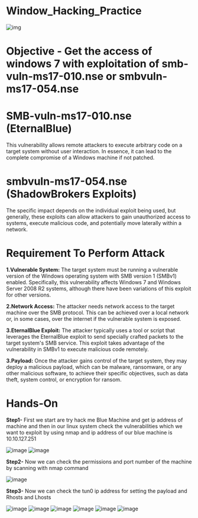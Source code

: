 # Window_Hacking_Practice
![img](https://github.com/bhavish95/Window_Hacking_Practice/assets/111994995/565cdd79-1df7-4f68-a56a-439f5d60902a)

# Objective - Get the access of windows 7 with exploitation of smb-vuln-ms17-010.nse or smbvuln-ms17-054.nse
# SMB-vuln-ms17-010.nse (EternalBlue)
This vulnerability allows remote attackers to execute arbitrary code on a target system without user interaction. In essence, it can lead to the complete compromise of a Windows machine if not patched.
# smbvuln-ms17-054.nse (ShadowBrokers Exploits)
The specific impact depends on the individual exploit being used, but generally, these exploits can allow attackers to gain unauthorized access to systems, execute malicious code, and potentially move laterally within a network.
# Requirement To Perform Attack
**1.Vulnerable System:** The target system must be running a vulnerable version of the Windows operating system with SMB version 1 (SMBv1) enabled. Specifically, this vulnerability affects Windows 7 and Windows Server 2008 R2 systems, although there have been variations of this exploit for other versions.

**2.Network Access:** The attacker needs network access to the target machine over the SMB protocol. This can be achieved over a local network or, in some cases, over the internet if the vulnerable system is exposed.

**3.EternalBlue Exploit:** The attacker typically uses a tool or script that leverages the EternalBlue exploit to send specially crafted packets to the target system's SMB service. This exploit takes advantage of the vulnerability in SMBv1 to execute malicious code remotely.

**3.Payload:** Once the attacker gains control of the target system, they may deploy a malicious payload, which can be malware, ransomware, or any other malicious software, to achieve their specific objectives, such as data theft, system control, or encryption for ransom.
# Hands-On
**Step1-** First we start are try hack me Blue Machine and get ip address of machine and then in our linux system check the vulnerabilities which we want to exploit by using nmap and ip address of our blue machine is 10.10.127.251

![image](https://github.com/bhavish95/Window_Hacking_Practice/assets/111994995/a62ea2ff-0f97-46e7-946f-eea62998d88d)
![image](https://github.com/bhavish95/Window_Hacking_Practice/assets/111994995/d03b80d1-4ba5-44b2-9463-bef753c383bc)

**Step2-** Now we can check the permissions and port number of the machine by scanning with nmap command

![image](https://github.com/bhavish95/Window_Hacking_Practice/assets/111994995/37840c8b-2bd5-444e-af01-5395b29df6ad)

**Step3-** Now we can check the tun0 ip address for setting the payload and Rhosts and Lhosts

![image](https://github.com/bhavish95/Window_Hacking_Practice/assets/111994995/b782eb11-cc48-4ca6-9555-248d7bb112b9)
![image](https://github.com/bhavish95/Window_Hacking_Practice/assets/111994995/18e61032-2488-4de8-a617-72b1cacc6457)
![image](https://github.com/bhavish95/Window_Hacking_Practice/assets/111994995/fe5c64b1-c0f7-4bb8-83ff-34f4ef78f7c6)
![image](https://github.com/bhavish95/Window_Hacking_Practice/assets/111994995/7821a9a0-a16a-4e3f-8318-db24999bed23)
![image](https://github.com/bhavish95/Window_Hacking_Practice/assets/111994995/0b2f8144-0085-4426-9b24-af49630c75b0)
![image](https://github.com/bhavish95/Window_Hacking_Practice/assets/111994995/732e4c99-7164-41bd-bb29-95129bb507c9)



